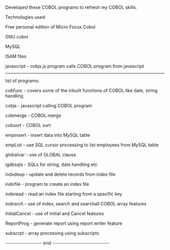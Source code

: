 Developed these COBOL programs to refresh my COBOL skills. 

Technologies used: 

Free personal edition of Micro Focus Cobol

GNU cobol

MySQL 

ISAM files

javascript - cobjs.js program calls COBOL program from javascript

------------------

list of programs:

cobfunc   - covers some of the inbuilt functions of COBOL like date, string handling

cobjs     - javascript calling COBOL program

cobmerge  - COBOL merge 

cobsort   - COBOL sort

empinsert - insert data into MySQL table

empList   - use SQL cursor processing to list employees from MySQL table

globalvar - use of GLOBAL clause

igdbsqls  - SQLs for string, date handling etc

indxdeup  - update and delete records from index file

indxfile  - program to create an index file

indxread  - read an index file starting from a specific key

indxsrch  - use of index, search and searchall COBOL array features

InitialCancel - use of Initial and Cancel features

ReportProg - generate report using report writer feature

subscrpt  - array processing using subscripts

------------------ end ----------------------------
